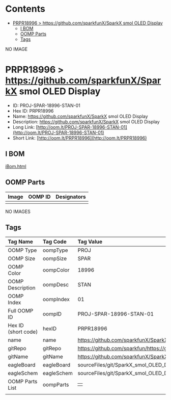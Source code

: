 



Contents
========

* [PRPR18996 > https://github.com/sparkfunX/SparkX smol OLED Display](#prpr18996--httpsgithubcomsparkfunxsparkx-smol-oled-display)
	* [I BOM](#i-bom)
	* [OOMP Parts](#oomp-parts)
	* [Tags](#tags)
  
NO IMAGE  
# PRPR18996 > https://github.com/sparkfunX/SparkX smol OLED Display

- ID: PROJ-SPAR-18996-STAN-01
- Hex ID: PRPR18996
- Name: https://github.com/sparkfunX/SparkX smol OLED Display
- Description: https://github.com/sparkfunX/SparkX smol OLED Display
- Long Link: [http://oom.lt/PROJ-SPAR-18996-STAN-01](http://oom.lt/PROJ-SPAR-18996-STAN-01)
- Short Link: [http://oom.lt/PRPR18996](http://oom.lt/PRPR18996)

## I BOM
  
[iBom.html](https://htmlpreview.github.io/?https://github.com/oomlout/oomlout_OOMP_projects/blob/main/PROJ/SPAR/18996/STAN/01ibom.html)
## OOMP Parts
  

|Image|OOMP ID|Designators|
| :--- | :--- | :--- |
||||
  
NO IMAGES  
## Tags
  

|Tag Name|Tag Code|Tag Value|
| :--- | :--- | :--- |
|OOMP Type|oompType|PROJ|
|OOMP Size|oompSize|SPAR|
|OOMP Color|oompColor|18996|
|OOMP Description|oompDesc|STAN|
|OOMP Index|oompIndex|01|
|Full OOMP ID|oompID|PROJ-SPAR-18996-STAN-01|
|Hex ID (short code)|hexID|PRPR18996|
|name|name|https://github.com/sparkfunX/SparkX smol OLED Display|
|gitRepo|gitRepo|https://github.com/sparkfun/https://github.com/sparkfunX/SparkX_smol_OLED_Display|
|gitName|gitName|https://github.com/sparkfunX/SparkX_smol_OLED_Display|
|eagleBoard|eagleBoard|sourceFiles/git/SparkX_smol_OLED_Display/Hardware/SparkX_smol_Display.brd|
|eagleSchem|eagleSchem|sourceFiles/git/SparkX_smol_OLED_Display/Hardware/SparkX_smol_Display.sch|
|OOMP Parts List|oompParts|<table><tr><td></td></tr></table>|
||||
